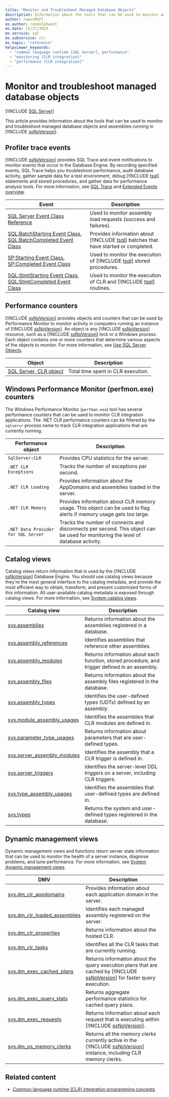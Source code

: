 ```yaml
---
title: "Monitor and Troubleshoot Managed Database Objects"
description: Information about the tools that can be used to monitor and troubleshoot managed database objects and assemblies (CLR).
author: rwestMSFT
ms.author: randolphwest
ms.date: 12/27/2024
ms.service: sql
ms.subservice: clr
ms.topic: "reference"
helpviewer_keywords:
  - "common language runtime [SQL Server], performance"
  - "monitoring [CLR integration]"
  - "performance [CLR integration]"
---
```

# Monitor and troubleshoot managed database objects

[!INCLUDE [SQL Server](../../includes/applies-to-version/sqlserver.md)]

This article provides information about the tools that can be used to monitor and troubleshoot managed database objects and assemblies running in [!INCLUDE [ssNoVersion](../../includes/ssnoversion-md.md)].

## Profiler trace events

[!INCLUDE [ssNoVersion](../../includes/ssnoversion-md.md)] provides SQL Trace and event notifications to monitor events that occur in the Database Engine. By recording specified events, SQL Trace helps you troubleshoot performance, audit database activity, gather sample data for a test environment, debug [!INCLUDE [tsql](../../includes/tsql-md.md)] statements and stored procedures, and gather data for performance analysis tools. For more information, see [SQL Trace](../sql-trace/sql-trace.md) and [Extended Events overview](../extended-events/extended-events.md).

| Event | Description |
| --- | --- |
| [SQL Server Event Class Reference](../event-classes/sql-server-event-class-reference.md) | Used to monitor assembly load requests (success and failures). |
| [SQL:BatchStarting Event Class](../event-classes/sql-batchstarting-event-class.md), [SQL:BatchCompleted Event Class](../event-classes/sql-batchcompleted-event-class.md) | Provides information about [!INCLUDE [tsql](../../includes/tsql-md.md)] batches that have started or completed. |
| [SP:Starting Event Class](../event-classes/sp-starting-event-class.md), [SP:Completed Event Class](../event-classes/sp-completed-event-class.md) | Used to monitor the execution of [!INCLUDE [tsql](../../includes/tsql-md.md)] stored procedures. |
| [SQL:StmtStarting Event Class](../event-classes/sql-stmtstarting-event-class.md), [SQL:StmtCompleted Event Class](../event-classes/sql-stmtcompleted-event-class.md) | Used to monitor the execution of CLR and [!INCLUDE [tsql](../../includes/tsql-md.md)] routines. |

## Performance counters

[!INCLUDE [ssNoVersion](../../includes/ssnoversion-md.md)] provides objects and counters that can be used by Performance Monitor to monitor activity in computers running an instance of [!INCLUDE [ssNoVersion](../../includes/ssnoversion-md.md)]. An object is any [!INCLUDE [ssNoVersion](../../includes/ssnoversion-md.md)] resource, such as a [!INCLUDE [ssNoVersion](../../includes/ssnoversion-md.md)] lock or a Windows process. Each object contains one or more counters that determine various aspects of the objects to monitor. For more information, see [Use SQL Server Objects](../performance-monitor/use-sql-server-objects.md).

| Object | Description |
| --- | --- |
| [SQL Server, CLR object](../performance-monitor/sql-server-clr-object.md) | Total time spent in CLR execution. |

## Windows Performance Monitor (perfmon.exe) counters

The Windows Performance Monitor (`perfmon.exe`) tool has several performance counters that can be used to monitor CLR integration applications. The .NET CLR performance counters can be filtered by the `sqlservr` process name to track CLR integration applications that are currently running.

| Performance object | Description |
| --- | --- |
| `SqlServer:CLR` | Provides CPU statistics for the server. |
| `.NET CLR Exceptions` | Tracks the number of exceptions per second. |
| `.NET CLR Loading` | Provides information about the AppDomains and assemblies loaded in the server. |
| `.NET CLR Memory` | Provides information about CLR memory usage. This object can be used to flag alerts if memory usage gets too large. |
| `.NET Data Provider for SQL Server` | Tracks the number of connects and disconnects per second. This object can be used for monitoring the level of database activity. |

## Catalog views

Catalog views return information that is used by the [!INCLUDE [ssNoVersion](../../includes/ssnoversion-md.md)] Database Engine. You should use catalog views because they're the most general interface to the catalog metadata, and provide the most efficient way to obtain, transform, and present customized forms of this information. All user-available catalog metadata is exposed through catalog views. For more information, see [System catalog views](../system-catalog-views/catalog-views-transact-sql.md).

| Catalog view | Description |
| --- | --- |
| [sys.assemblies](../system-catalog-views/sys-assemblies-transact-sql.md) | Returns information about the assemblies registered in a database. |
| [sys.assembly_references](../system-catalog-views/sys-assembly-references-transact-sql.md) | Identifies assemblies that reference other assemblies. |
| [sys.assembly_modules](../system-catalog-views/sys-assembly-modules-transact-sql.md) | Returns information about each function, stored procedure, and trigger defined in an assembly. |
| [sys.assembly_files](../system-catalog-views/sys-assembly-files-transact-sql.md) | Returns information about the assembly files registered in the database. |
| [sys.assembly_types](../system-catalog-views/sys-assembly-types-transact-sql.md) | Identifies the user-defined types (UDTs) defined by an assembly. |
| [sys.module_assembly_usages](../system-catalog-views/sys-module-assembly-usages-transact-sql.md) | Identifies the assemblies that CLR modules are defined in. |
| [sys.parameter_type_usages](../system-catalog-views/sys-parameter-type-usages-transact-sql.md) | Returns information about parameters that are user-defined types. |
| [sys.server_assembly_modules](../system-catalog-views/sys-server-assembly-modules-transact-sql.md) | Identifies the assembly that a CLR trigger is defined in. |
| [sys.server_triggers](../system-catalog-views/sys-server-triggers-transact-sql.md) | Identifies the server-level DDL triggers on a server, including CLR triggers. |
| [sys.type_assembly_usages](../system-catalog-views/sys-type-assembly-usages-transact-sql.md) | Identifies the assemblies that user-defined types are defined in. |
| [sys.types](../system-catalog-views/sys-types-transact-sql.md) | Returns the system and user-defined types registered in the database. |

## Dynamic management views

Dynamic management views and functions return server state information that can be used to monitor the health of a server instance, diagnose problems, and tune performance. For more information, see [System dynamic management views](../system-dynamic-management-views/system-dynamic-management-views.md).

| DMV | Description |
| --- | --- |
| [sys.dm_clr_appdomains](../system-dynamic-management-views/sys-dm-clr-appdomains-transact-sql.md) | Provides information about each application domain in the server. |
| [sys.dm_clr_loaded_assemblies](../system-dynamic-management-views/sys-dm-clr-loaded-assemblies-transact-sql.md) | Identifies each managed assembly registered on the server. |
| [sys.dm_clr_properties](../system-dynamic-management-views/sys-dm-clr-properties-transact-sql.md) | Returns information about the hosted CLR. |
| [sys.dm_clr_tasks](../system-dynamic-management-views/sys-dm-clr-tasks-transact-sql.md) | Identifies all the CLR tasks that are currently running. |
| [sys.dm_exec_cached_plans](../system-dynamic-management-views/sys-dm-exec-cached-plans-transact-sql.md) | Returns information about the query execution plans that are cached by [!INCLUDE [ssNoVersion](../../includes/ssnoversion-md.md)] for faster query execution. |
| [sys.dm_exec_query_stats](../system-dynamic-management-views/sys-dm-exec-query-stats-transact-sql.md) | Returns aggregate performance statistics for cached query plans. |
| [sys.dm_exec_requests](../system-dynamic-management-views/sys-dm-exec-requests-transact-sql.md) | Returns information about each request that is executing within [!INCLUDE [ssNoVersion](../../includes/ssnoversion-md.md)]. |
| [sys.dm_os_memory_clerks](../system-dynamic-management-views/sys-dm-os-memory-clerks-transact-sql.md) | Returns all the memory clerks currently active in the [!INCLUDE [ssNoVersion](../../includes/ssnoversion-md.md)] instance, including CLR memory clerks. |

## Related content

- [Common language runtime (CLR) integration programming concepts](common-language-runtime-clr-integration-programming-concepts.md)
